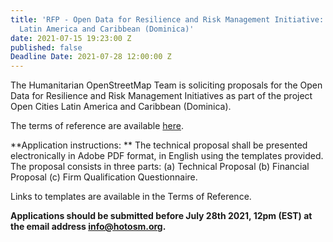 ```yaml
---
title: 'RFP - Open Data for Resilience and Risk Management Initiative: Open Cities
  Latin America and Caribbean (Dominica)'
date: 2021-07-15 19:23:00 Z
published: false
Deadline Date: 2021-07-28 12:00:00 Z
---
```


The Humanitarian OpenStreetMap Team is soliciting proposals for the Open Data for Resilience and Risk Management Initiatives as part of the project Open Cities Latin America and Caribbean (Dominica). 

The terms of reference are available [here](https://cdn.hotosm.org/website/Dominica_Open_Cities_LAC-Local_Implementation_TOR.pdf). 

**Application instructions: **
The technical proposal shall be presented electronically in Adobe PDF format, in English using the templates provided. 
The proposal consists in three parts: (a) Technical Proposal (b) Financial Proposal (c) Firm Qualification Questionnaire. 

Links to templates are available in the Terms of Reference. 

**Applications should be submitted before July 28th 2021, 12pm (EST) at the email address [info@hotosm.org](info@hotosm.org).** 
